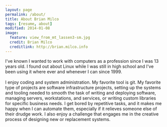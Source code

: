 ```yaml
---
layout: page
permalink: /about/
title: About Brian Milco
tags: [resume, about]
modified: 2014-01-08
image:
  feature: view_from_mt_lassen3-sm.jpg
  credit: Brian Milco
  creditlink: http://brian.milco.info
---
```


I've known I wanted to work with computers as a profession since I was 13 years old.
I found out about Linux while I was still in high school and I've been using it where ever and whenever I can since 1999.
<br>
<br>
I enjoy coding and system administration. My favorite tool is git. My favorite type of projects are software infrastructure projects, setting up the systems and tooling needed to smooth the task of writing and deploying software, managing servers, workstations, and services, or writing custom libraries for specific business needs. I get bored by repetitive tasks, and it makes me happy when I can automate them, especially if it relieves someone else of their drudge work. I also enjoy a challenge that engages me in the creative process of designing new or replacement systems.
<br>
